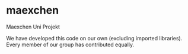 # maexchen
Maexchen Uni Projekt

We have developed this code on our own (excluding imported libraries).
Every member of our group has contributed equally.